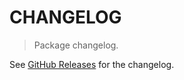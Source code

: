 # CHANGELOG

> Package changelog.

See [GitHub Releases](https://github.com/stdlib-js/complex-float32-ctor/releases) for the changelog.